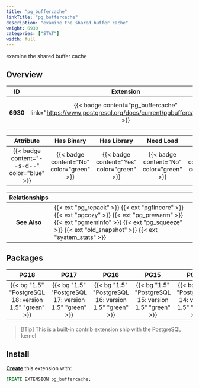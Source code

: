 ```yaml
---
title: "pg_buffercache"
linkTitle: "pg_buffercache"
description: "examine the shared buffer cache"
weight: 6930
categories: ["STAT"]
width: full
---
```


examine the shared buffer cache


## Overview

|    ID    | Extension |  Package   | Version |        Category        |           License            |       Language       |
|:--------:|:---------:|:----------:|:-------:|:----------------------:|:----------------------------:|:--------------------:|
| **6930** | {{< badge content="pg_buffercache" link="https://www.postgresql.org/docs/current/pgbuffercache.html" >}} | {{< ext "pg_buffercache" >}} | `1.5` | {{< category "STAT" >}} | {{< license "PostgreSQL" >}} | {{< language "C" >}} |


|  Attribute | Has Binary | Has Library | Need Load | Has DDL | Relocatable | Trusted |
|:----------:|:----------:|:-----------:|:---------:|:-------:|:-----------:|:-------:|
| {{< badge content="--s-d--" color="blue" >}} | {{< badge content="No" color="green" >}} | {{< badge content="Yes" color="green" >}} | {{< badge content="No" color="green" >}} | {{< badge content="Yes" color="green" >}} | {{< badge content="no" color="red" >}} | {{< badge content="no" color="red" >}} |


| **Relationships** |   |
|:-----------------:|:----|
|   **See Also**    | {{< ext "pg_repack" >}} {{< ext "pgfincore" >}} {{< ext "pgcozy" >}} {{< ext "pg_prewarm" >}} {{< ext "pgmeminfo" >}} {{< ext "pg_squeeze" >}} {{< ext "old_snapshot" >}} {{< ext "system_stats" >}} |


## Packages

| **PG18** | **PG17** | **PG16** | **PG15** | **PG14** | **PG13** |
|:--------:|:--------:|:--------:|:--------:|:--------:|:--------:|
| {{< bg "1.5" "PostgreSQL 18: version 1.5" "green" >}} | {{< bg "1.5" "PostgreSQL 17: version 1.5" "green" >}} | {{< bg "1.5" "PostgreSQL 16: version 1.5" "green" >}} | {{< bg "1.5" "PostgreSQL 15: version 1.5" "green" >}} | {{< bg "1.5" "PostgreSQL 14: version 1.5" "green" >}} | {{< bg "1.5" "PostgreSQL 13: version 1.5" "green" >}} |

> [!Tip] This is a built-in contrib extension ship with the PostgreSQL kernel


## Install

[**Create**](https://ext.pgsty.com/usage/create) this extension with:

```sql
CREATE EXTENSION pg_buffercache;
```
